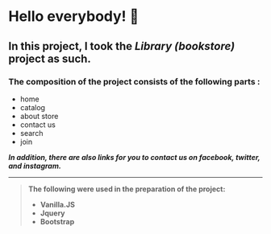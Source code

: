 # Hello everybody! :wave:

## In this project, I took the _Library (bookstore)_ project as such.

### The composition of the project consists of the following parts :

- home
- catalog
- about store
- contact us
- search
- join

**_In addition, there are also links for you to contact us on facebook, twitter, and instagram._**

---

> **The following were used in the preparation of the project:**
>
> - **Vanilla.JS**
> - **Jquery**
> - **Bootstrap**

